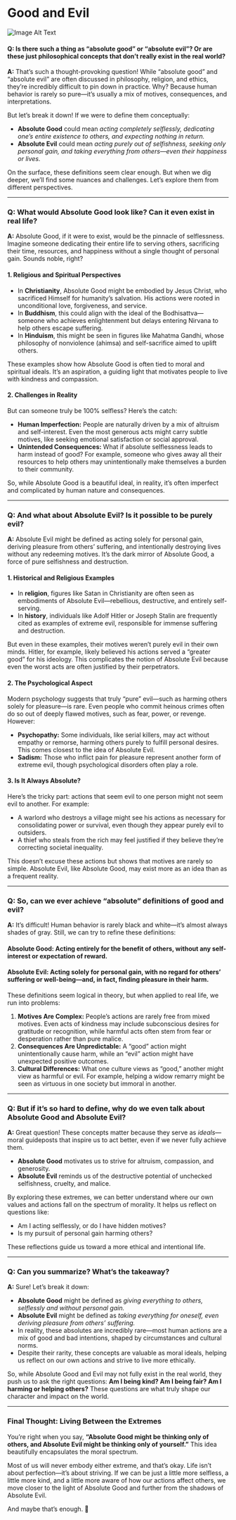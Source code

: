 # Good and Evil

![Image Alt Text](https://chezeng.github.io/Media/WhatIAM/2024/duality.png)

#### **Q: Is there such a thing as “absolute good” or “absolute evil”? Or are these just philosophical concepts that don’t really exist in the real world?**

**A:** That’s such a thought-provoking question! While “absolute good” and “absolute evil” are often discussed in philosophy, religion, and ethics, they’re incredibly difficult to pin down in practice. Why? Because human behavior is rarely so pure—it’s usually a mix of motives, consequences, and interpretations.

But let’s break it down! If we were to define them conceptually:

- **Absolute Good** could mean _acting completely selflessly, dedicating one’s entire existence to others, and expecting nothing in return._
- **Absolute Evil** could mean _acting purely out of selfishness, seeking only personal gain, and taking everything from others—even their happiness or lives._

On the surface, these definitions seem clear enough. But when we dig deeper, we’ll find some nuances and challenges. Let’s explore them from different perspectives.

---

### **Q: What would Absolute Good look like? Can it even exist in real life?**

**A:** Absolute Good, if it were to exist, would be the pinnacle of selflessness. Imagine someone dedicating their entire life to serving others, sacrificing their time, resources, and happiness without a single thought of personal gain. Sounds noble, right?

#### **1. Religious and Spiritual Perspectives**

- In **Christianity**, Absolute Good might be embodied by Jesus Christ, who sacrificed Himself for humanity’s salvation. His actions were rooted in unconditional love, forgiveness, and service.
- In **Buddhism**, this could align with the ideal of the Bodhisattva—someone who achieves enlightenment but delays entering Nirvana to help others escape suffering.
- In **Hinduism**, this might be seen in figures like Mahatma Gandhi, whose philosophy of nonviolence (ahimsa) and self-sacrifice aimed to uplift others.

These examples show how Absolute Good is often tied to moral and spiritual ideals. It’s an aspiration, a guiding light that motivates people to live with kindness and compassion.

#### **2. Challenges in Reality**

But can someone truly be 100% selfless? Here’s the catch:

- **Human Imperfection:** People are naturally driven by a mix of altruism and self-interest. Even the most generous acts might carry subtle motives, like seeking emotional satisfaction or social approval.
- **Unintended Consequences:** What if absolute selflessness leads to harm instead of good? For example, someone who gives away all their resources to help others may unintentionally make themselves a burden to their community.

So, while Absolute Good is a beautiful ideal, in reality, it’s often imperfect and complicated by human nature and consequences.

---

### **Q: And what about Absolute Evil? Is it possible to be purely evil?**

**A:** Absolute Evil might be defined as acting solely for personal gain, deriving pleasure from others’ suffering, and intentionally destroying lives without any redeeming motives. It’s the dark mirror of Absolute Good, a force of pure selfishness and destruction.

#### **1. Historical and Religious Examples**

- In **religion**, figures like Satan in Christianity are often seen as embodiments of Absolute Evil—rebellious, destructive, and entirely self-serving.
- In **history**, individuals like Adolf Hitler or Joseph Stalin are frequently cited as examples of extreme evil, responsible for immense suffering and destruction.

But even in these examples, their motives weren’t purely evil in their own minds. Hitler, for example, likely believed his actions served a “greater good” for his ideology. This complicates the notion of Absolute Evil because even the worst acts are often justified by their perpetrators.

#### **2. The Psychological Aspect**

Modern psychology suggests that truly “pure” evil—such as harming others solely for pleasure—is rare. Even people who commit heinous crimes often do so out of deeply flawed motives, such as fear, power, or revenge. However:

- **Psychopathy:** Some individuals, like serial killers, may act without empathy or remorse, harming others purely to fulfill personal desires. This comes closest to the idea of Absolute Evil.
- **Sadism:** Those who inflict pain for pleasure represent another form of extreme evil, though psychological disorders often play a role.

#### **3. Is It Always Absolute?**

Here’s the tricky part: actions that seem evil to one person might not seem evil to another. For example:

- A warlord who destroys a village might see his actions as necessary for consolidating power or survival, even though they appear purely evil to outsiders.
- A thief who steals from the rich may feel justified if they believe they’re correcting societal inequality.

This doesn’t excuse these actions but shows that motives are rarely so simple. Absolute Evil, like Absolute Good, may exist more as an idea than as a frequent reality.

---

### **Q: So, can we ever achieve “absolute” definitions of good and evil?**

**A:** It’s difficult! Human behavior is rarely black and white—it’s almost always shades of gray. Still, we can try to refine these definitions:

#### **Absolute Good:** Acting entirely for the benefit of others, without any self-interest or expectation of reward.

#### **Absolute Evil:** Acting solely for personal gain, with no regard for others’ suffering or well-being—and, in fact, finding pleasure in their harm.

These definitions seem logical in theory, but when applied to real life, we run into problems:

1. **Motives Are Complex:** People’s actions are rarely free from mixed motives. Even acts of kindness may include subconscious desires for gratitude or recognition, while harmful acts often stem from fear or desperation rather than pure malice.
2. **Consequences Are Unpredictable:** A “good” action might unintentionally cause harm, while an “evil” action might have unexpected positive outcomes.
3. **Cultural Differences:** What one culture views as “good,” another might view as harmful or evil. For example, helping a widow remarry might be seen as virtuous in one society but immoral in another.

---

### **Q: But if it’s so hard to define, why do we even talk about Absolute Good and Absolute Evil?**

**A:** Great question! These concepts matter because they serve as _ideals_—moral guideposts that inspire us to act better, even if we never fully achieve them.

- **Absolute Good** motivates us to strive for altruism, compassion, and generosity.
- **Absolute Evil** reminds us of the destructive potential of unchecked selfishness, cruelty, and malice.

By exploring these extremes, we can better understand where our own values and actions fall on the spectrum of morality. It helps us reflect on questions like:

- Am I acting selflessly, or do I have hidden motives?
- Is my pursuit of personal gain harming others?

These reflections guide us toward a more ethical and intentional life.

---

### **Q: Can you summarize? What’s the takeaway?**

**A:** Sure! Let’s break it down:

- **Absolute Good** might be defined as _giving everything to others, selflessly and without personal gain._
- **Absolute Evil** might be defined as _taking everything for oneself, even deriving pleasure from others’ suffering._
- In reality, these absolutes are incredibly rare—most human actions are a mix of good and bad intentions, shaped by circumstances and cultural norms.
- Despite their rarity, these concepts are valuable as moral ideals, helping us reflect on our own actions and strive to live more ethically.

So, while Absolute Good and Evil may not fully exist in the real world, they push us to ask the right questions: **Am I being kind? Am I being fair? Am I harming or helping others?** These questions are what truly shape our character and impact on the world.

---

### **Final Thought: Living Between the Extremes**

You’re right when you say, **“Absolute Good might be thinking only of others, and Absolute Evil might be thinking only of yourself.”** This idea beautifully encapsulates the moral spectrum.

Most of us will never embody either extreme, and that’s okay. Life isn’t about perfection—it’s about striving. If we can be just a little more selfless, a little more kind, and a little more aware of how our actions affect others, we move closer to the light of Absolute Good and further from the shadows of Absolute Evil.

And maybe that’s enough. 🌟

